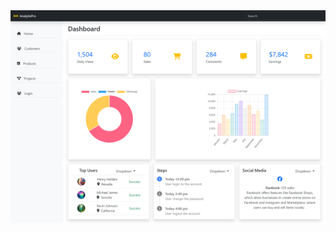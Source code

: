 <img src="https://github.com/pramod-ravuri/Responsive_Dashboard_Template_using_HTML_CSS_JS/blob/main/assets/Dashboard.png" alt="dashboard-img"/>
